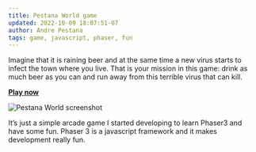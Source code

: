 ```yaml
---
title: Pestana World game
updated: 2022-10-09 18:07:51-07
author: Andre Pestana
tags: game, javascript, phaser, fun
---
```


<!-- excerpt -->

Imagine that it is raining beer and at the same time a new virus starts to infect the town where you live. That is your mission in this game: drink as much beer as you can and run away from this terrible virus that can kill.

<!-- excerpt -->

**[Play now](https://andrepestana.github.io/pestana-world/)**

![Pestana World screenshot](screenshot.jpg)

It’s just a simple arcade game I started developing to learn Phaser3 and have some fun. Phaser 3 is a javascript framework and it makes development really fun.
